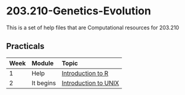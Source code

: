 # 203.210-Genetics-Evolution
This is a set of help files that are Computational resources for 203.210

## Practicals

| Week | Module | Topic |
| :----- | :------ | :----------------------------------------------------- |
| 1 | Help                         | [Introduction to R](Week8/Week8.html)      |
| 2 | It begins                                       | [Introduction to UNIX](Week7/Week7.html)      |
